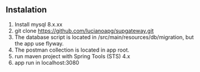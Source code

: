 ## Instalation

1. Install mysql 8.x.xx
2. git clone https://github.com/lucianoapg/supgateway.git
3. The database script is located in /src/main/resources/db/migration, but the app use flyway.
4. The postman collection is located in app root.
5. run maven project with Spring Tools (STS) 4.x
6. app run in localhost:3080


